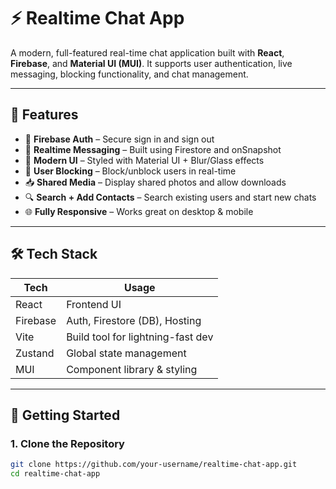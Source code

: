 # ⚡ Realtime Chat App

A modern, full-featured real-time chat application built with **React**, **Firebase**, and **Material UI (MUI)**. It supports user authentication, live messaging, blocking functionality, and chat management.

---

## 🚀 Features

- 🔐 **Firebase Auth** – Secure sign in and sign out
- 💬 **Realtime Messaging** – Built using Firestore and onSnapshot
- 🧱 **Modern UI** – Styled with Material UI + Blur/Glass effects
- 👤 **User Blocking** – Block/unblock users in real-time
- 📥 **Shared Media** – Display shared photos and allow downloads
- 🔍 **Search + Add Contacts** – Search existing users and start new chats
- 🌐 **Fully Responsive** – Works great on desktop & mobile

---

## 🛠 Tech Stack

| Tech       | Usage                             |
|------------|------------------------------------|
| React      | Frontend UI                        |
| Firebase   | Auth, Firestore (DB), Hosting      |
| Vite       | Build tool for lightning-fast dev  |
| Zustand    | Global state management            |
| MUI        | Component library & styling        |

---

## 🧪 Getting Started

### 1. Clone the Repository

```bash
git clone https://github.com/your-username/realtime-chat-app.git
cd realtime-chat-app
